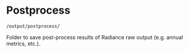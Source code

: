 # Postprocess

`/output/postprocess/`

Folder to save post-process results of Radiance raw output (e.g. annual metrics, etc.).
